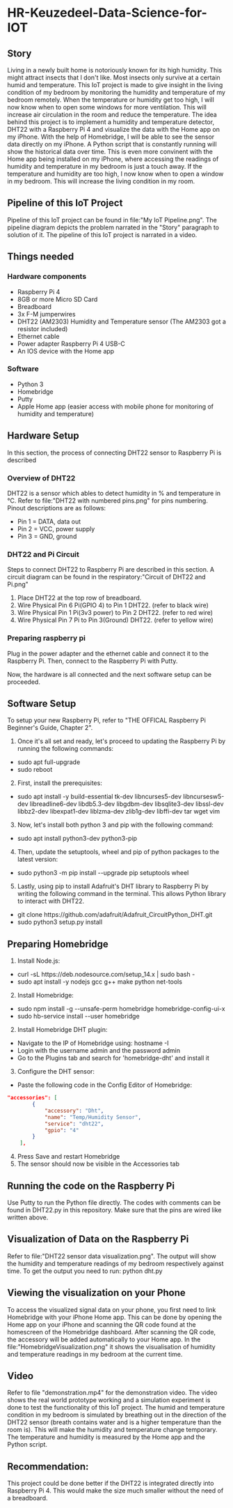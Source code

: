 # HR-Keuzedeel-Data-Science-for-IOT
## Story
Living in a newly built home is notoriously known for its high humidity. This might attract insects that I don't like. Most insects only survive at a certain humid and temperature. This IoT project is made to give insight in the living condition of my bedroom by monitoring the humidity and temperature of my bedroom remotely. When the temperature or humidity get too high, I will now know when to open some windows for more ventilation. This will increase air circulation in the room and reduce the temperature.
The idea behind this project is to implement a humidity and temperature detector, DHT22 with a Raspberry Pi 4 and visualize the data with the Home app on my iPhone. With the help of Homebridge, I will be able to see the sensor data directly on my iPhone. A Python script that is constantly running will show the historical data over time. This is even more convinent with the Home app being installed on my iPhone, where accessing the readings of humidity and temperature in my bedroom is just a touch away. If the temperature and humidity are too high, I now know when to open a window in my bedroom. This will increase the living condition in my room.
## Pipeline of this IoT Project
Pipeline of this IoT project can be found in file:"My IoT Pipeline.png". The pipeline diagram depicts the problem narrated in the "Story" paragraph to solution of it. The pipeline of this IoT project is narrated in a video.

## Things needed
### Hardware components
- Raspberry Pi 4
- 8GB or more Micro SD Card
- Breadboard 
- 3x F-M jumperwires
- DHT22 (AM2303) Humidity and Temperature sensor (The AM2303 got a resistor included) 
- Ethernet cable
- Power adapter Raspberry Pi 4 USB-C
- An IOS device with the Home app

### Software
- Python 3
- Homebridge 
- Putty
- Apple Home app (easier access with mobile phone for monitoring of humidity and temperature)

## Hardware Setup
In this section, the process of connecting DHT22 sensor to Raspberry Pi is described
### Overview of DHT22 
DHT22 is a sensor which ables to detect humidity in % and temperature in °C. Refer to file:"DHT22 with numbered pins.png" for pins numbering. Pinout descriptions are as follows:
- Pin 1 = DATA, data out
- Pin 2 = VCC, power supply
- Pin 3 = GND, ground
### DHT22 and Pi Circuit
Steps to connect DHT22 to Raspberry Pi are described in this section. A circuit diagram can be found in the respiratory:"Circuit of DHT22 and Pi.png"
1. Place DHT22 at the top row of breadboard.
2. Wire Physical Pin 6 Pi(GPIO 4) to Pin 1 DHT22. (refer to black wire)
3. Wire Physical Pin 1 Pi(3v3 power) to Pin 2 DHT22. (refer to red wire)
4. Wire Physical Pin 7 Pi to Pin 3(Ground) DHT22. (refer to yellow wire)

### Preparing raspberry pi
Plug in the power adapter and the ethernet cable and connect it to the Raspberry Pi. Then, connect to the Raspberry Pi with Putty.

Now, the hardware is all connected and the next software setup can be proceeded.

## Software Setup
To setup your new Raspberry Pi, refer to "THE OFFICAL Raspberry Pi Beginner's Guide, Chapter 2". 
1. Once it's all set and ready, let's proceed to updating the Raspberry Pi by running the following commands:
* sudo apt full-upgrade
* sudo reboot
2. First, install the prerequisites:
* sudo apt install -y build-essential tk-dev libncurses5-dev libncursesw5-dev libreadline6-dev libdb5.3-dev libgdbm-dev libsqlite3-dev libssl-dev libbz2-dev libexpat1-dev liblzma-dev zlib1g-dev libffi-dev tar wget vim
3. Now, let's install both python 3 and pip with the following command:
* sudo apt  install python3-dev python3-pip
4. Then, update the setuptools, wheel and pip of python packages to the latest version:
* sudo python3 -m pip install --upgrade pip setuptools wheel
5. Lastly, using pip to install Adafruit's DHT library to Raspberry Pi by writing the following command in the terminal. This allows Python library to interact with DHT22. 
* git clone https<span>://</span>github.com/adafruit/Adafruit_CircuitPython_DHT.git
* sudo python3 setup.py install

## Preparing Homebridge
1. Install Node.js: 
* curl -sL https<span>://</span>deb.nodesource.com/setup_14.x | sudo bash -
* sudo apt install -y nodejs gcc g++ make python net-tools
2. Install Homebridge: 
* sudo npm install -g --unsafe-perm homebridge homebridge-config-ui-x
* sudo hb-service install --user homebridge
2. Install Homebridge DHT plugin: 
* Navigate to the IP of Homebridge using: hostname -I
* Login with the username admin and the password admin
* Go to the Plugins tab and search for 'homebridge-dht' and install it
3. Configure the DHT sensor: 
* Paste the following code in the Config Editor of Homebridge:
```json
"accessories": [
        {
            "accessory": "Dht",
            "name": "Temp/Humidity Sensor",
            "service": "dht22",
            "gpio": "4"
        }
    ],
```
4. Press Save and restart Homebridge
5. The sensor should now be visible in the Accessories tab

## Running the code on the Raspberry Pi
Use Putty to run the Python file directly. The codes with comments can be found in DHT22.py in this repository. Make sure that the pins are wired like written above.

## Visualization of Data on the Raspberry Pi
Refer to file:"DHT22 sensor data visualization.png". The output will show the humidity and temperature readings of my bedroom respectively against time. 
To get the output you need to run: python dht.py

## Viewing the visualization on your Phone
To access the visualized signal data on your phone, you first need to link Homebridge with your iPhone Home app. This can be done by opening the Home app on your iPhone and scanning the QR code found at the homescreen of the Homebridge dashboard. After scanning the QR code, the accessory will be added automatically to your Home app. In the file:"HomebridgeVisualization.png" it shows the visualisation of humidity and temperature readings in my bedroom at the current time. 

## Video
Refer to file "demonstration.mp4" for the demonstration video.
The video shows the real world prototype working and a simulation experiment is done to test the functionality of this IoT project. The humid and temperature condition in my bedroom is simulated by breathing out in the direction of the DHT22 sensor (breath contains water and is a higher temperature than the room is). This will make the humidity and temperature change temporary. The temperature and humidity is measured by the Home app and the Python script.


## Recommendation:
This project could be done better if the DHT22 is integrated directly into Raspberry Pi 4. This would make the size much smaller without the need of a breadboard.